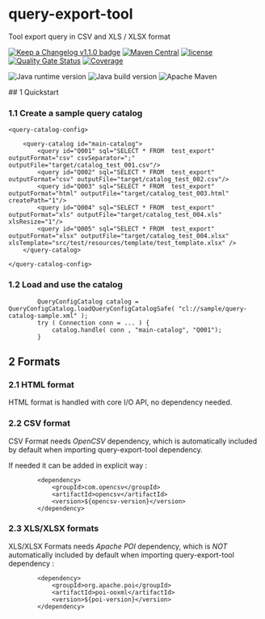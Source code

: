 # query-export-tool

Tool export query in CSV and XLS / XLSX format

[![Keep a Changelog v1.1.0 badge](https://img.shields.io/badge/changelog-Keep%20a%20Changelog%20v1.1.0-%23E05735)](CHANGELOG.md) 
[![Maven Central](https://img.shields.io/maven-central/v/org.fugerit.java/query-export-tool.svg)](https://mvnrepository.com/artifact/org.fugerit.java/query-export-tool)
[![license](https://img.shields.io/badge/License-Apache%20License%202.0-teal.svg)](https://opensource.org/licenses/Apache-2.0)
[![Quality Gate Status](https://sonarcloud.io/api/project_badges/measure?project=fugerit-org_query-export-tool&metric=alert_status)](https://sonarcloud.io/summary/new_code?id=fugerit-org_query-export-tool)
[![Coverage](https://sonarcloud.io/api/project_badges/measure?project=fugerit-org_query-export-tool&metric=coverage)](https://sonarcloud.io/summary/new_code?id=fugerit-org_query-export-tool)

![Java runtime version](https://img.shields.io/badge/run%20on-java%208+-%23113366.svg?style=for-the-badge&logo=openjdk&logoColor=white)
![Java build version](https://img.shields.io/badge/build%20on-java%2011+-%23ED8B00.svg?style=for-the-badge&logo=openjdk&logoColor=white)
![Apache Maven](https://img.shields.io/badge/Apache%20Maven-3.9.0+-C71A36?style=for-the-badge&logo=Apache%20Maven&logoColor=white)

## 1 Quickstart 

### 1.1 Create a sample query catalog 

```
<query-catalog-config>

	<query-catalog id="main-catalog">
		<query id="Q001" sql="SELECT * FROM  test_export" outputFormat="csv" csvSeparator=";" outputFile="target/catalog_test_001.csv"/>
		<query id="Q002" sql="SELECT * FROM  test_export" outputFormat="csv" outputFile="target/catalog_test_002.csv"/>
		<query id="Q003" sql="SELECT * FROM  test_export" outputFormat="html" outputFile="target/catalog_test_003.html" createPath="1"/>
		<query id="Q004" sql="SELECT * FROM  test_export" outputFormat="xls" outputFile="target/catalog_test_004.xls" xlsResize="1"/>
		<query id="Q005" sql="SELECT * FROM  test_export" outputFormat="xlsx" outputFile="target/catalog_test_004.xlsx" xlsTemplate="src/test/resources/template/test_template.xlsx" />
	</query-catalog>

</query-catalog-config>
```

### 1.2 Load and use the catalog

```
		QueryConfigCatalog catalog = QueryConfigCatalog.loadQueryConfigCatalogSafe( "cl://sample/query-catalog-sample.xml" );
		try ( Connection conn = ... ) {
			catalog.handle( conn , "main-catalog", "Q001");
		}
```

## 2 Formats

### 2.1 HTML format

HTML format is handled with core I/O API, no dependency needed.

### 2.2 CSV format

CSV Format needs *OpenCSV* dependency, which is automatically included by default when importing query-export-tool dependency.

If needed it can be added in explicit way : 

```
		<dependency>
			<groupId>com.opencsv</groupId>
			<artifactId>opencsv</artifactId>
			<version>${opencsv-version}</version>
		</dependency>
```

### 2.3 XLS/XLSX formats

XLS/XLSX Formats needs *Apache POI* dependency, which is *NOT* automatically included by default when importing query-export-tool dependency : 

```
		<dependency>
			<groupId>org.apache.poi</groupId>
			<artifactId>poi-ooxml</artifactId>
			<version>${poi-version}</version>
		</dependency>
```